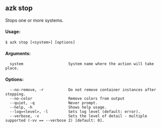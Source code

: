 ## azk stop

  Stops one or more systems.

#### Usage:

    $ azk stop [<system>] [options]

#### Arguments:

```
  system                    System name where the action will take place.
```

#### Options:

```
  --no-remove, -r           Do not remove container instances after stopping.
  --no-color                Remove colors from output
  --quiet, -q               Never prompt.
  --help, -h                Shows help usage.
  --log=<level>, -l         Sets log level (default: error).
  --verbose, -v             Sets the level of detail - multiple supported (-vv == --verbose 2) [default: 0].
```
